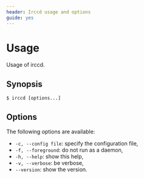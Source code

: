 ```yaml
---
header: Irccd usage and options
guide: yes
---
```


# Usage

Usage of irccd.

## Synopsis

```nohighlight
$ irccd [options...]
```

## Options

The following options are available:

  - `-c, --config file`: specify the configuration file,
  - `-f, --foreground`: do not run as a daemon,
  - `-h, --help`: show this help,
  - `-v, --verbose`: be verbose,
  - `--version`: show the version.
